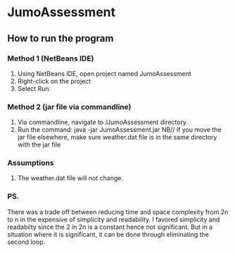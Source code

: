 # JumoAssessment
## How to run the program

### Method 1 (NetBeans IDE)
1. Using NetBeans IDE, open project named JumoAssessment
2. Right-click on the project
3. Select Run.

### Method 2 (jar file via commandline)
1. Via commandline, navigate to /JumoAssessment directory.
2. Run the command: java -jar JumoAssessment.jar 
NB// if you move the jar file elsewhere, make sure weather.dat file is in the same directory with the jar file

### Assumptions
1. The weather.dat file will not change.

### PS.
There was a trade off between reducing time and space complexity from 2n to n in the expensive of simplicity and readability. I favored simplicity and readabilty since the 2 in 2n is a constant hence not significant. But in a situation where it is significant, it can be done through eliminating the second loop.
